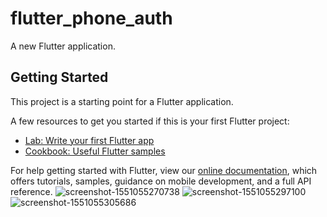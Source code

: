 # flutter_phone_auth

A new Flutter application.

## Getting Started

This project is a starting point for a Flutter application.

A few resources to get you started if this is your first Flutter project:

- [Lab: Write your first Flutter app](https://flutter.io/docs/get-started/codelab)
- [Cookbook: Useful Flutter samples](https://flutter.io/docs/cookbook)

For help getting started with Flutter, view our 
[online documentation](https://flutter.io/docs), which offers tutorials, 
samples, guidance on mobile development, and a full API reference.
![screenshot-1551055270738](https://user-images.githubusercontent.com/37886406/53308290-b8040880-3897-11e9-9096-5bef2accf126.jpg)
![screenshot-1551055297100](https://user-images.githubusercontent.com/37886406/53308291-c0f4da00-3897-11e9-9f01-5e6e4d119964.jpg)
![screenshot-1551055305686](https://user-images.githubusercontent.com/37886406/53308293-c4886100-3897-11e9-82d1-18a5d450bcc6.jpg)
